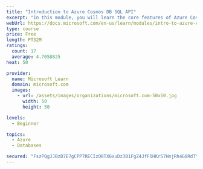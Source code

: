 ```yaml
---
title: "Introduction to Azure Cosmos DB SQL API"
excerpt: "In this module, you will learn the core features of Azure Cosmos DB SQL API and determine if it's a good fit for your projects."
webUrl: https://docs.microsoft.com/en-us/learn/modules/intro-to-azure-cosmos-db-core-api/
type: course
price: Free
length: PT32M
ratings:
  count: 17
  average: 4.7058825
heat: 50

provider:
  name: Microsoft Learn
  domain: microsoft.com
  images:
    - url: /assets/images/organizations/microsoft.com-50x50.jpg
      width: 50
      height: 50

levels:
  - Beginner

topics:
  - Azure
  - Databases

secured: "FszPQgJJBzD7E7gCPP7RECIzO8TX6xuDz3B1FgZ4JfFOHKr57HnjRh4G8RdTYZ6/m1zBmlDDoE4ZLOOKW8I4Vcq8/vK1OS6fVfSFG6UEaBvX/ZFBhqAC1E/2sQ+SvYeExvSJoNOTlazRTyJvnPuIYxKRCeg2QKaABBmj6zF9YVzPtq2TlDrNn2+hEvkCpqvli/rX47w//7PUnsw2IYDe92GlR4CJbL4B9aj0wZjcF57gmqX8vQibig3M+KjuHzDF8vFrzz2dkmQhgksQPlzfc18GAcrvWG8IPFX2SIB7preUj0aM2j5xcDyU6+UraQ2g7sRxe6erLCtwq6ocCm9XG+rPVNnTLihz3BQLjSCT2IyGuXEKKGJtRtg/iFZxYHQAnRU03rorKOUC/8otp6ajxRl+laTs4TzYEWX9eoLqBNU=;HqGz4Czfo/ykXnIGKIHt1A=="
---
```


